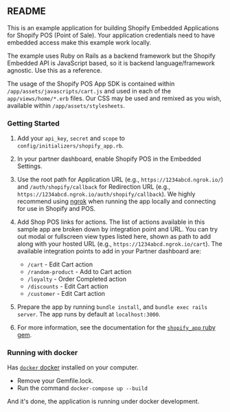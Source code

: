 ## README

This is an example application for building Shopify Embedded Applications for Shopify POS (Point of Sale). Your application credentials need to have embedded access make this example work locally.

The example uses Ruby on Rails as a backend framework but the Shopify Embedded API is JavaScript based, so it is backend language/framework agnostic. Use this as a reference.

The usage of the Shopify POS App SDK is contained within `/app/assets/javascripts/cart.js` and used in each of the `app/views/home/*.erb` files. Our CSS may be used and remixed as you wish, available within `/app/assets/stylesheets`.

### Getting Started

1. Add your `api_key`, `secret` and `scope` to `config/initializers/shopify_app.rb`.

2. In your partner dashboard, enable Shopify POS in the Embedded Settings.

3. Use the root path for Application URL (e.g., `https://1234abcd.ngrok.io/`) and `/auth/shopify/callback` for Redirection URL (e.g., `https://1234abcd.ngrok.io/auth/shopify/callback`). We highly recommend using [ngrok](https://ngrok.com) when running the app locally and connecting for use in Shopify and POS.

4. Add Shop POS links for actions. The list of actions available in this sample app are broken down by integration point and URL. You can try out modal or fullscreen view types listed here, shown as path to add along with your hosted URL (e.g., `https://1234abcd.ngrok.io/cart`). The available integration points to add in your Partner dashboard are:
    - `/cart` - Edit Cart action
    - `/random-product` - Add to Cart action
    - `/loyalty` - Order Completed action
    - `/discounts` - Edit Cart action
    - `/customer` - Edit Cart action

5. Prepare the app by running `bundle install`, and `bundle exec rails server`. The app runs by default at `localhost:3000`.

6. For more information, see the documentation for the [`shopify_app` ruby gem](https://github.com/Shopify/shopify_app).


### Running with docker

Has [`docker` docker](https://docker.com) installed on your computer.

- Remove your Gemfile.lock.
- Run the command `docker-compose up --build` 


And it's done, the application is running under docker development.